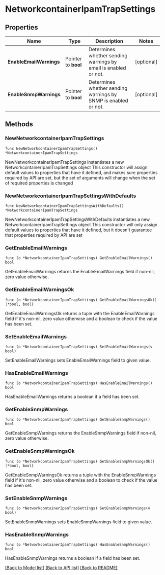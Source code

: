 # NetworkcontainerIpamTrapSettings

## Properties

Name | Type | Description | Notes
------------ | ------------- | ------------- | -------------
**EnableEmailWarnings** | Pointer to **bool** | Determines whether sending warnings by email is enabled or not. | [optional] 
**EnableSnmpWarnings** | Pointer to **bool** | Determines whether sending warnings by SNMP is enabled or not. | [optional] 

## Methods

### NewNetworkcontainerIpamTrapSettings

`func NewNetworkcontainerIpamTrapSettings() *NetworkcontainerIpamTrapSettings`

NewNetworkcontainerIpamTrapSettings instantiates a new NetworkcontainerIpamTrapSettings object
This constructor will assign default values to properties that have it defined,
and makes sure properties required by API are set, but the set of arguments
will change when the set of required properties is changed

### NewNetworkcontainerIpamTrapSettingsWithDefaults

`func NewNetworkcontainerIpamTrapSettingsWithDefaults() *NetworkcontainerIpamTrapSettings`

NewNetworkcontainerIpamTrapSettingsWithDefaults instantiates a new NetworkcontainerIpamTrapSettings object
This constructor will only assign default values to properties that have it defined,
but it doesn't guarantee that properties required by API are set

### GetEnableEmailWarnings

`func (o *NetworkcontainerIpamTrapSettings) GetEnableEmailWarnings() bool`

GetEnableEmailWarnings returns the EnableEmailWarnings field if non-nil, zero value otherwise.

### GetEnableEmailWarningsOk

`func (o *NetworkcontainerIpamTrapSettings) GetEnableEmailWarningsOk() (*bool, bool)`

GetEnableEmailWarningsOk returns a tuple with the EnableEmailWarnings field if it's non-nil, zero value otherwise
and a boolean to check if the value has been set.

### SetEnableEmailWarnings

`func (o *NetworkcontainerIpamTrapSettings) SetEnableEmailWarnings(v bool)`

SetEnableEmailWarnings sets EnableEmailWarnings field to given value.

### HasEnableEmailWarnings

`func (o *NetworkcontainerIpamTrapSettings) HasEnableEmailWarnings() bool`

HasEnableEmailWarnings returns a boolean if a field has been set.

### GetEnableSnmpWarnings

`func (o *NetworkcontainerIpamTrapSettings) GetEnableSnmpWarnings() bool`

GetEnableSnmpWarnings returns the EnableSnmpWarnings field if non-nil, zero value otherwise.

### GetEnableSnmpWarningsOk

`func (o *NetworkcontainerIpamTrapSettings) GetEnableSnmpWarningsOk() (*bool, bool)`

GetEnableSnmpWarningsOk returns a tuple with the EnableSnmpWarnings field if it's non-nil, zero value otherwise
and a boolean to check if the value has been set.

### SetEnableSnmpWarnings

`func (o *NetworkcontainerIpamTrapSettings) SetEnableSnmpWarnings(v bool)`

SetEnableSnmpWarnings sets EnableSnmpWarnings field to given value.

### HasEnableSnmpWarnings

`func (o *NetworkcontainerIpamTrapSettings) HasEnableSnmpWarnings() bool`

HasEnableSnmpWarnings returns a boolean if a field has been set.


[[Back to Model list]](../README.md#documentation-for-models) [[Back to API list]](../README.md#documentation-for-api-endpoints) [[Back to README]](../README.md)


